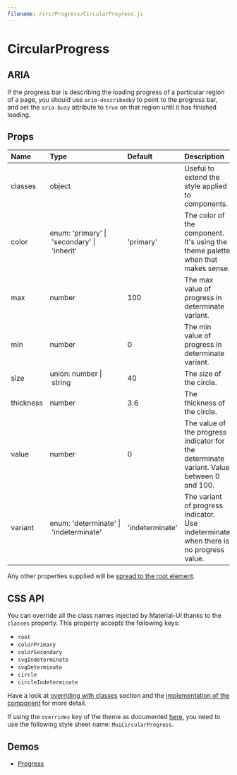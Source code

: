 ```yaml
---
filename: /src/Progress/CircularProgress.js
---
```


<!--- This documentation is automatically generated, do not try to edit it. -->

# CircularProgress

## ARIA
If the progress bar is describing the loading progress of a particular region of a page,
you should use `aria-describedby` to point to the progress bar, and set the `aria-busy`
attribute to `true` on that region until it has finished loading.

## Props

| Name | Type | Default | Description |
|:-----|:-----|:--------|:------------|
| classes | object |  | Useful to extend the style applied to components. |
| color | enum:&nbsp;'primary'&nbsp;&#124;<br>&nbsp;'secondary'&nbsp;&#124;<br>&nbsp;'inherit'<br> | 'primary' | The color of the component. It's using the theme palette when that makes sense. |
| max | number | 100 | The max value of progress in determinate variant. |
| min | number | 0 | The min value of progress in determinate variant. |
| size | union:&nbsp;number&nbsp;&#124;<br>&nbsp;string<br> | 40 | The size of the circle. |
| thickness | number | 3.6 | The thickness of the circle. |
| value | number | 0 | The value of the progress indicator for the determinate variant. Value between 0 and 100. |
| variant | enum:&nbsp;'determinate'&nbsp;&#124;<br>&nbsp;'indeterminate'<br> | 'indeterminate' | The variant of progress indicator. Use indeterminate when there is no progress value. |

Any other properties supplied will be [spread to the root element](/guides/api#spread).

## CSS API

You can override all the class names injected by Material-UI thanks to the `classes` property.
This property accepts the following keys:
- `root`
- `colorPrimary`
- `colorSecondary`
- `svgIndeterminate`
- `svgDeterminate`
- `circle`
- `circleIndeterminate`

Have a look at [overriding with classes](/customization/overrides#overriding-with-classes) section
and the [implementation of the component](https://github.com/mui-org/material-ui/tree/v1-beta/src/Progress/CircularProgress.js)
for more detail.

If using the `overrides` key of the theme as documented
[here](/customization/themes#customizing-all-instances-of-a-component-type),
you need to use the following style sheet name: `MuiCircularProgress`.

## Demos

- [Progress](/demos/progress)

